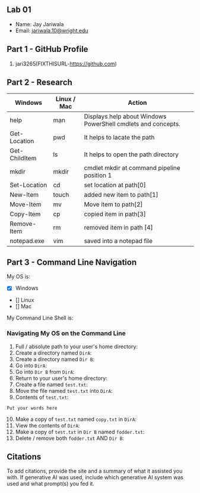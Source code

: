 ## Lab 01

- Name: Jay Jariwala
- Email: jariwala.10@wright.edu

## Part 1 - GitHub Profile

1. jari3265(FIXTHISURL-https://github.com)

## Part 2 - Research

| Windows | Linux / Mac | Action |
| ---     | ---         | ---    |
| help    | man         |   Displays help about Windows PowerShell cmdlets and concepts.     |
| Get-Location | pwd    |  It helps to lacate the path       |
| Get-ChildItem | ls    |     It helps to open the path directory   |
| mkdir   | mkdir       |   cmdlet mkdir at command pipeline position 1    |
| Set-Location | cd     |   set location at path[0]     |
| New-Item | touch      |     added new item to path[1]   |
| Move-Item | mv        |    Move item to path[2]    |
| Copy-Item | cp        |   copied item in path[3]     |
| Remove-Item | rm      |   removed item in path [4]     |
| notepad.exe | vim     | saved into a notepad file        |

## Part 3 - Command Line Navigation

My OS is:
- [x] Windows
- [] Linux
- [] Mac

My Command Line Shell is: 

### Navigating My OS on the Command Line

1. Full / absolute path to your user's home directory:
2. Create a directory named `DirA`:
3. Create a directory named `Dir B`:
4. Go into `DirA`:
5. Go into `Dir B` from `DirA`:
6. Return to your user's home directory:
7. Create a file named `test.txt`:
8. Move the file named `test.txt` into `DirA`:
9. Contents of `test.txt`:
```
Put your words here
```
10. Make a copy of `test.txt` named `copy.txt` in `DirA`:
11. View the contents of `DirA`: 
12. Make a copy of `test.txt` in `Dir B` named `fodder.txt`:
13. Delete / remove both `fodder.txt` AND `Dir B`:

## Citations

To add citations, provide the site and a summary of what it assisted you with.  If generative AI was used, include which generative AI system was used and what prompt(s) you fed it.
